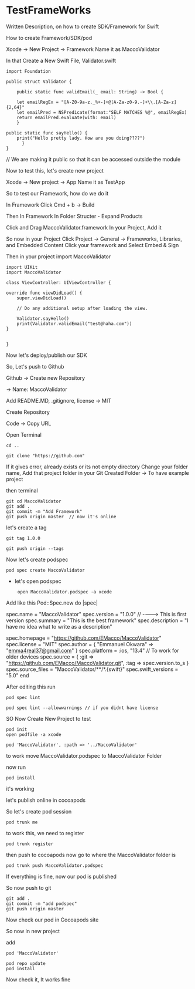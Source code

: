# TestFrameWorks
Written Description, on how to create SDK/Framework for Swift


How to create Framework/SDK/pod

Xcode -> New Project -> Framework
Name it as MaccoValidator

In that Create a New Swift File, Validator.swift


	import Foundation

	public struct Validator {

    	public static func validEmail(_ email: String) -> Bool {

        let emailRegEx = "[A-Z0-9a-z._%+-]+@[A-Za-z0-9.-]+\\.[A-Za-z]{2,64}"
        let emailPred = NSPredicate(format:"SELF MATCHES %@", emailRegEx)
        return emailPred.evaluate(with: email)
    	}
    
    public static func sayHello() {
        print("Hello pretty lady. How are you doing????")
    	  }
	}

// We are making it public so that it can be accessed outside the module

Now to test this, let's create new project

Xcode -> New project -> App 
Name it as TestApp

So to test our Framework, how do we do it

In Framework Click Cmd + b -> Build

Then In Framework
In Folder Structer
	- Expand Products

Click and Drag MaccoValidator.framework In your Project, Add it

So now in your Project
Click Project -> General -> Frameworks, Libraries, and Embedded Content
Click your framework and Select  Embed & Sign

Then in your project 
import MaccoValidator


	import UIKit
	import MaccoValidator

	class ViewController: UIViewController {

    override func viewDidLoad() {
        super.viewDidLoad()
        
        // Do any additional setup after loading the view.
        
        Validator.sayHello()
        print(Validator.validEmail("test@haha.com"))
    }


	}

Now let's deploy/publish our SDK

So, Let's push to Github

Github -> Create new Repository

-> Name: MaccoValidator

Add README.MD, .gitignore, license -> MIT

Create Repository

Code -> Copy URL

Open Terminal

	cd ..

	git clone "https://github.com"
If it gives error, already exists or its not empty directory
Change your folder name,
Add that project folder in your Git Created Folder -> To have example project

then terminal 
	
 	git cd MaccoValidator
	git add . 
	git commit -m "Add Framework"
	git push origin master  // now it's online

let's create a tag

	git tag 1.0.0

	git push origin --tags

Now let's create podspec

	pod spec create MaccoValidator

 - let's open podspec

	
 		open MaccoValidator.podspec -a xcode

Add like this 
Pod::Spec.new do |spec|

  spec.name         = "MaccoValidator"
  spec.version      = "1.0.0" // ----> This is first version
  spec.summary      = "This is the best framework"
  spec.description  = "I have no idea what to write as a description"

  spec.homepage     = "https://github.com/EMacco/MaccoValidator"
  spec.license      = "MIT"
  spec.author             = { "Emmanuel Okwara" => "emma4real37@gmail.com" }
  spec.platform     = :ios, "13.4"  // To work for older devices
  spec.source       = { :git => "https://github.com/EMacco/MaccoValidator.git", :tag => spec.version.to_s }
  spec.source_files  = "MaccoValidator/**/*.{swift}"
  spec.swift_versions = "5.0"
end

After editing this run

	pod spec lint

	pod spec lint --allowwarnings // if you didnt have license

SO Now Create New Project to test

	pod init
	open podfile -a xcode

	pod 'MaccoValidator', :path => '../MaccoValidator'

to work move
MaccoValidator.podspec to MaccoValidator Folder

now run 

	pod install

it's working

let's publish online in cocoapods

So let's create pod session

	pod trunk me
to work this, we need to register

	pod trunk register

then push to cocoapods
now go to where the MaccoValidator folder is

	pod trunk push MaccoValidator.podspec

If everything is fine, now our pod is published 

So now push to git

	git add .
	git commit -m "add podspec"
	git push origin master

Now check our pod in Cocoapods site

So now in new project

add

	pod 'MaccoValidator'

	pod repo update
	pod install 

Now check it, It works fine

